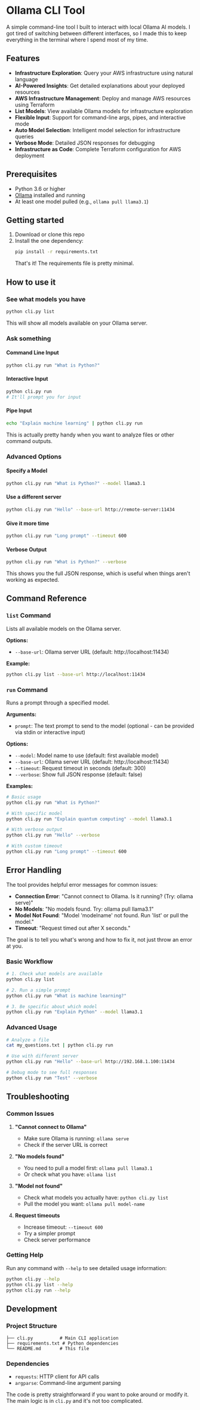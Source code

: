 # Ollama CLI Tool

A simple command-line tool I built to interact with local Ollama AI models. I got tired of switching between different interfaces, so I made this to keep everything in the terminal where I spend most of my time.

## Features

- **Infrastructure Exploration**: Query your AWS infrastructure using natural language
- **AI-Powered Insights**: Get detailed explanations about your deployed resources
- **AWS Infrastructure Management**: Deploy and manage AWS resources using Terraform
- **List Models**: View available Ollama models for infrastructure exploration
- **Flexible Input**: Support for command-line args, pipes, and interactive mode
- **Auto Model Selection**: Intelligent model selection for infrastructure queries
- **Verbose Mode**: Detailed JSON responses for debugging
- **Infrastructure as Code**: Complete Terraform configuration for AWS deployment

## Prerequisites

- Python 3.6 or higher
- [Ollama](https://ollama.ai/) installed and running
- At least one model pulled (e.g., `ollama pull llama3.1`)

## Getting started

1. Download or clone this repo
2. Install the one dependency:
   ```bash
   pip install -r requirements.txt
   ```
   That's it! The requirements file is pretty minimal.

## How to use it

### See what models you have

```bash
python cli.py list
```

This will show all models available on your Ollama server.

### Ask something

#### Command Line Input
```bash
python cli.py run "What is Python?"
```

#### Interactive Input
```bash
python cli.py run
# It'll prompt you for input
```

#### Pipe Input
```bash
echo "Explain machine learning" | python cli.py run
```
This is actually pretty handy when you want to analyze files or other command outputs.

### Advanced Options

#### Specify a Model
```bash
python cli.py run "What is Python?" --model llama3.1
```

#### Use a different server
```bash
python cli.py run "Hello" --base-url http://remote-server:11434
```

#### Give it more time
```bash
python cli.py run "Long prompt" --timeout 600
```

#### Verbose Output
```bash
python cli.py run "What is Python?" --verbose
```
This shows you the full JSON response, which is useful when things aren't working as expected.

## Command Reference

### `list` Command
Lists all available models on the Ollama server.

**Options:**
- `--base-url`: Ollama server URL (default: http://localhost:11434)

**Example:**
```bash
python cli.py list --base-url http://localhost:11434
```

### `run` Command
Runs a prompt through a specified model.

**Arguments:**
- `prompt`: The text prompt to send to the model (optional - can be provided via stdin or interactive input)

**Options:**
- `--model`: Model name to use (default: first available model)
- `--base-url`: Ollama server URL (default: http://localhost:11434)
- `--timeout`: Request timeout in seconds (default: 300)
- `--verbose`: Show full JSON response (default: false)

**Examples:**
```bash
# Basic usage
python cli.py run "What is Python?"

# With specific model
python cli.py run "Explain quantum computing" --model llama3.1

# With verbose output
python cli.py run "Hello" --verbose

# With custom timeout
python cli.py run "Long prompt" --timeout 600
```

## Error Handling

The tool provides helpful error messages for common issues:

- **Connection Error**: "Cannot connect to Ollama. Is it running? (Try: ollama serve)"
- **No Models**: "No models found. Try: ollama pull llama3.1"
- **Model Not Found**: "Model 'modelname' not found. Run 'list' or pull the model."
- **Timeout**: "Request timed out after X seconds."

The goal is to tell you what's wrong and how to fix it, not just throw an error at you.

### Basic Workflow
```bash
# 1. Check what models are available
python cli.py list

# 2. Run a simple prompt
python cli.py run "What is machine learning?"

# 3. Be specific about which model
python cli.py run "Explain Python" --model llama3.1
```

### Advanced Usage
```bash
# Analyze a file
cat my_questions.txt | python cli.py run

# Use with different server
python cli.py run "Hello" --base-url http://192.168.1.100:11434

# Debug mode to see full responses
python cli.py run "Test" --verbose
```

## Troubleshooting

### Common Issues

1. **"Cannot connect to Ollama"**
   - Make sure Ollama is running: `ollama serve`
   - Check if the server URL is correct

2. **"No models found"**
   - You need to pull a model first: `ollama pull llama3.1`
   - Or check what you have: `ollama list`

3. **"Model not found"**
   - Check what models you actually have: `python cli.py list`
   - Pull the model you want: `ollama pull model-name`

4. **Request timeouts**
   - Increase timeout: `--timeout 600`
   - Try a simpler prompt
   - Check server performance

### Getting Help

Run any command with `--help` to see detailed usage information:
```bash
python cli.py --help
python cli.py list --help
python cli.py run --help
```

## Development

### Project Structure
```
├── cli.py          # Main CLI application
├── requirements.txt # Python dependencies
└── README.md       # This file
```

### Dependencies
- `requests`: HTTP client for API calls
- `argparse`: Command-line argument parsing

The code is pretty straightforward if you want to poke around or modify it. The main logic is in `cli.py` and it's not too complicated.